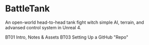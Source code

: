 #  BattleTank
An open-world head-to-head tank fight witch simple AI, terrain, and advansed control system in Unreal 4.

BT01 Intro, Notes & Assets
BT03 Setting Up a GitHub "Repo"
